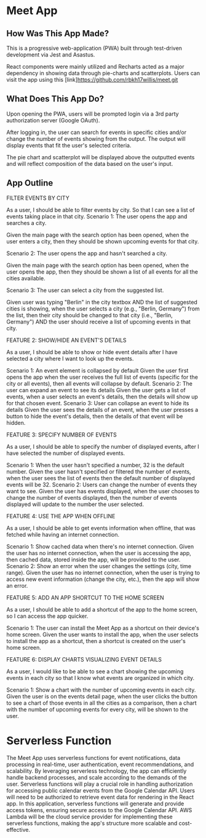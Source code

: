 # Meet App

## How Was This App Made?
  This is a progressive web-application (PWA) built through test-driven development via Jest and Asastus.

  React components were mainly utilized and Recharts acted as a major dependency in showing data through pie-charts and scatterplots. Users can visit the app using this [link]https://github.com/rbkh17willis/meet.git

## What Does This App Do?
  Upon opening the PWA, users will be prompted login via a 3rd party authorization server (Google OAuth).

  After logging in, the user can search for events in specific cities and/or change the number of events showing from the output. The output will display events that fit the user's selected criteria.

  The pie chart and scatterplot will be displayed above the outputted events and will reflect composition of the data based on the user's input.

## App Outline
FILTER EVENTS BY CITY

As a user, I should be able to filter events by city. So that I can see a list of events taking place in that city.
Scenario 1: The user opens the app and searches a city.

Given the main page with the search option has been opened, when the user enters a city, then they should be shown upcoming events for that city.

Scenario 2: The user opens the app and hasn't searched a city.

Given the main page with the search option has been opened, when the user opens the app, then they should be shown a list of all events for all the cities available.

Scenario 3: The user can select a city from the suggested list.

Given user was typing "Berlin" in the city textbox AND the list of suggested cities is showing, when the user selects a city (e.g., "Berlin, Germany") from the list, then their city should be changed to that city (i.e., "Berlin, Germany") AND the user should receive a list of upcoming events in that city.

FEATURE 2: SHOW/HIDE AN EVENT'S DETAILS

As a user, I should be able to show or hide event details after I have selected a city where I want to look up the events.

Scenario 1: An event element is collapsed by default
Given the user first opens the app when the user receives the full list of events (specific for the city or all events), then all events will collapse by default.
Scenario 2: The user can expand an event to see its details
Given the user gets a list of events, when a user selects an event's details, then the details will show up for that chosen event.
Scenario 3: User can collapse an event to hide its details
Given the user sees the details of an event, when the user presses a button to hide the event's details, then the details of that event will be hidden.

FEATURE 3: SPECIFY NUMBER OF EVENTS

As a user, I should be able to specify the number of displayed events, after I have selected the number of displayed events.

Scenario 1: When the user hasn't specified a number, 32 is the default number.
Given the user hasn't specified or filtered the number of events, when the user sees the list of events then the default number of displayed events will be 32.
Scenario 2: Users can change the number of events they want to see.
Given the user has events displayed, when the user chooses to change the number of events displayed, then the number of events displayed will update to the number the user selected.

FEATURE 4: USE THE APP WHEN OFFLINE

As a user, I should be able to get events information when offline, that was fetched while having an internet connection.

Scenario 1: Show cached data when there's no internet connection.
Given the user has no internet connection, when the user is accessing the app, then cached data, stored inside the app, will be provided to the user.
Scenario 2: Show an error when the user changes the settings (city, time range).
Given the user has no internet connection, when the user is trying to access new event information (change the city, etc.), then the app will show an error.

FEATURE 5: ADD AN APP SHORTCUT TO THE HOME SCREEN

As a user, I should be able to add a shortcut of the app to the home screen, so I can access the app quicker.

Scenario 1: The user can install the Meet App as a shortcut on their device's home screen.
Given the user wants to install the app, when the user selects to install the app as a shortcut, then a shortcut is created on the user's home screen.

FEATURE 6: DISPLAY CHARTS VISUALIZING EVENT DETAILS

As a user, I would like to be able to see a chart showing the upcoming events in each city so that I know what events are organized in which city.

Scenario 1: Show a chart with the number of upcoming events in each city.
Given the user is on the events detail page, when the user clicks the button to see a chart of those events in all the cities as a comparison, then a chart with the number of upcoming events for every city, will be shown to the user.

# Serverless Function
The Meet App uses serverless functions for event notifications, data processing in real-time, user authentication, event recommendations, and scalability. By leveraging serverless technology, the app can efficiently handle backend processes, and scale according to the demands of the user.
Serverless functions will play a crucial role in handling authorization for accessing public calendar events from the Google Calendar API. Users will need to be authorized to retrieve event data for rendering in the React app. In this application, serverless functions will generate and provide access tokens, ensuring secure access to the Google Calendar API. AWS Lambda will be the cloud service provider for implementing these serverless functions, making the app's structure more scalable and cost-effective.
